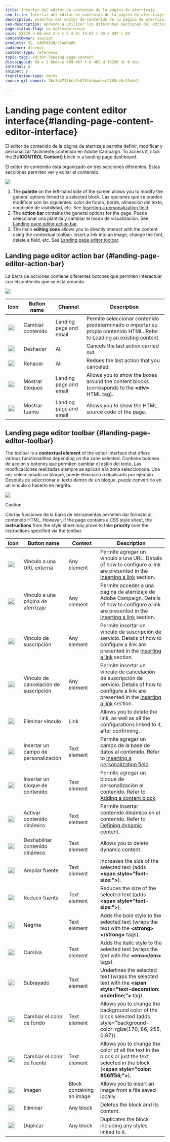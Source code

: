 ```yaml
---
title: Interfaz del editor de contenido de la página de aterrizaje
seo-title: Interfaz del editor de contenido de la página de aterrizaje
description: Interfaz del editor de contenido de la página de aterrizaje
seo-description: Aprenda a utilizar las diferentes secciones del editor, como la barra de acciones, para modificar el contenido de la página de aterrizaje.
page-status-flag: no activado nunca
uuid: 53729 a 68-eed 2-4 c 5 d-bc 14-02 c 80 e 897 c 44
contentOwner: sauviat
products: SG_ CAMPAIGN/STANDARD
audience: diseñar
content-type: reference
topic-tags: editar-landing-page-content
discoiquuid: 08 e 2 bbda-e 409-467 f-b 462-d 74256 dc 6 ebc
internal: n
snippet: y
translation-type: tm+mt
source-git-commit: 76c3d473f6cc7e825fdabadeec2405cb5c13abd1

---
```



# Landing page content editor interface{#landing-page-content-editor-interface}

El editor de contenido de la página de aterrizaje permite definir, modificar y personalizar fácilmente contenido en Adobe Campaign. To access it, click the **[!UICONTROL Content]** block in a landing page dashboard.

El editor de contenido está organizado en tres secciones diferentes. Estas secciones permiten ver y editar el contenido.

![](assets/des_lp_content_8.png)

1. The **palette** on the left-hand side of the screen allows you to modify the general options linked to a selected block. Las opciones que se pueden modificar son las siguientes: color de fondo, borde, alineación del texto, condición de visibilidad, etc. See [Inserting a personalization field](../../designing/using/inserting-a-personalization-field.md).
1. The **action bar** contains the general options for the page. Puede seleccionar una plantilla y cambiar el modo de visualización. See [Landing page editor action bar](../../designing/using/landing-page-content-editor-interface.md#landing-page-editor-action-bar).
1. The main **editing zone** allows you to directly interact with the content using the contextual toolbar: insert a link into an image, change the font, delete a field, etc. See [Landing page editor toolbar](../../designing/using/landing-page-content-editor-interface.md#landing-page-editor-toolbar).

## Landing page editor action bar {#landing-page-editor-action-bar}

La barra de acciones contiene diferentes botones que permiten interactuar con el contenido que se está creando.

![](assets/des_lp_content_9.png)

<table> 
 <thead> 
  <tr> 
   <th> Icon<br /> </th> 
   <th> Button name<br /> </th> 
   <th> Channel<br /> </th> 
   <th> Description<br /> </th> 
  </tr> 
 </thead> 
 <tbody> 
  <tr> 
   <td> <img height="21px" src="assets/download_darkgrey-24px.png" /> <br /> </td> 
   <td> <span class="uicontrol">Cambiar contenido</span><br /> </td> 
   <td> Landing page and email<br /> </td> 
   <td> Permite seleccionar contenido predeterminado o importar su propio contenido HTML. Refer to <a href="../../designing/using/selecting-an-existing-content.md">Loading an existing content</a>.<br /> </td> 
  </tr> 
  <tr> 
   <td> <img height="21px" src="assets/undo_darkgrey-24px.png" /> <br /> </td> 
   <td> <span class="uicontrol">Deshacer</span><br /> </td> 
   <td> All<br /> </td> 
   <td> Cancels the last action carried out.<br /> </td> 
  </tr> 
  <tr> 
   <td> <img height="21px" src="assets/redo_darkgrey-24px.png" /> <br /> </td> 
   <td> <span class="uicontrol">Rehacer</span><br /> </td> 
   <td> All<br /> </td> 
   <td> Redoes the last action that you canceled.<br /> </td> 
  </tr> 
  <tr> 
   <td> <img height="21px" src="assets/display_block_darkgrey-24px.png" /> <br /> </td> 
   <td> <span class="uicontrol">Mostrar bloques</span><br /> </td> 
   <td> Landing page and email<br /> </td> 
   <td> Allows you to show the boxes around the content blocks (corresponds to the <strong>&lt;div&gt;</strong> HTML tag).<br /> </td> 
  </tr> 
  <tr> 
   <td> <img height="21px" src="assets/code_darkgrey-24px.png" /> <br /> </td> 
   <td> <span class="uicontrol">Mostrar fuente</span><br /> </td> 
   <td> Landing page and email<br /> </td> 
   <td> Allows you to show the HTML source code of the page.<br /> </td> 
  </tr> 
 </tbody> 
</table>

## Landing page editor toolbar {#landing-page-editor-toolbar}

The toolbar is a **contextual element** of the editor interface that offers various functionalities depending on the zone selected. Contiene botones de acción y botones que permiten cambiar el estilo del texto. Las modificaciones realizadas siempre se aplican a la zona seleccionada. Una vez seleccionado un bloque, puede eliminarlo o duplicarlo por ejemplo. Después de seleccionar el texto dentro de un bloque, puede convertirlo en un vínculo o hacerlo en negrita.

![](assets/delivery_content_17.png)

>[!CAUTION]
>
>Ciertas funciones de la barra de herramientas permiten dar formato al contenido HTML. However, if the page contains a CSS style sheet, the **instructions** from the style sheet may prove to take **priority** over the instructions specified via the toolbar.

<table> 
 <thead> 
  <tr> 
   <th> Icon<br /> </th> 
   <th> Button name<br /> </th> 
   <th> Context<br /> </th> 
   <th> Description<br /> </th> 
  </tr> 
 </thead> 
 <tbody> 
  <tr> 
   <td> <img height="21px" src="assets/link_darkgrey-24px.png" /> <br /> </td> 
   <td> <span class="uicontrol">Vínculo a una URL externa</span><br /> </td> 
   <td> Any element<br /> </td> 
   <td> Permite agregar un vínculo a una URL. Details of how to configure a link are presented in the <a href="../../designing/using/inserting-a-link.md">Inserting a link</a> section.<br /> </td> 
  </tr> 
  <tr> 
   <td> <img height="21px" src="assets/linkpage_darkgrey-24px.png" /> <br /> </td> 
   <td> <span class="uicontrol">Vínculo a una página de aterrizaje</span><br /> </td> 
   <td> Any element<br /> </td> 
   <td> Permite acceder a una página de aterrizaje de Adobe Campaign. Details of how to configure a link are presented in the <a href="../../designing/using/inserting-a-link.md">Inserting a link</a> section.<br /> </td> 
  </tr> 
  <tr> 
   <td> <img height="21px" src="assets/link_subscribe_darkgrey-24px.png" /> <br /> </td> 
   <td> <span class="uicontrol">Vínculo de suscripción</span><br /> </td> 
   <td> Any element<br /> </td> 
   <td> Permite insertar un vínculo de suscripción de servicio. Details of how to configure a link are presented in the <a href="../../designing/using/inserting-a-link.md">Inserting a link</a> section.<br /> </td> 
  </tr> 
  <tr> 
   <td> <img height="21px" src="assets/link_unsubscribe_darkgrey-24px.png" /> <br /> </td> 
   <td> <span class="uicontrol">Vínculo de cancelación de suscripción</span><br /> </td> 
   <td> Any element<br /> </td> 
   <td> Permite insertar un vínculo de cancelación de suscripción de servicio. Details of how to configure a link are presented in the <a href="../../designing/using/inserting-a-link.md">Inserting a link</a> section.<br /> </td> 
  </tr> 
  <tr> 
   <td> <img height="21px" src="assets/linkoff_darkgrey-24px.png" /> <br /> </td> 
   <td> <span class="uicontrol">Eliminar vínculo</span><br /> </td> 
   <td> Link<br /> </td> 
   <td> Allows you to delete the link, as well as all the configurations linked to it, after confirming.<br /> </td> 
  </tr> 
  <tr> 
   <td> <img height="21px" src="assets/personalization_field_darkgrey-24px.png" /> <br /> </td> 
   <td> <span class="uicontrol">Insertar un campo de personalización</span><br /> </td> 
   <td> Text element<br /> </td> 
   <td> Permite agregar un campo de la base de datos al contenido. Refer to <a href="../../designing/using/inserting-a-personalization-field.md">Inserting a personalization field</a>.<br /> </td> 
  </tr> 
  <tr> 
   <td> <img height="21px" src="assets/personalization_block_darkgrey-24px.png" /> <br /> </td> 
   <td> <span class="uicontrol">Insertar un bloque de contenido</span><br /> </td> 
   <td> Text element<br /> </td> 
   <td> Permite agregar un bloque de personalización al contenido. Refer to <a href="../../designing/using/adding-a-content-block.md">Adding a content block</a>.<br /> </td> 
  </tr> 
  <tr> 
   <td> <img height="21px" src="assets/dynamiccontent_24px.png" /> <br /> </td> 
   <td> <span class="uicontrol">Activar contenido dinámico</span><br /> </td> 
   <td> Text element<br /> </td> 
   <td> Permite insertar contenido dinámico en el contenido. Refer to <a href="../../designing/using/defining-dynamic-content-in-a-landing-page.md">Defining dynamic content</a>.<br /> </td> 
  </tr> 
  <tr> 
   <td> <img height="21px" src="assets/dynamiccontentdisable_24px.png" /> <br /> </td> 
   <td> <span class="uicontrol">Deshabilitar contenido dinámico</span><br /> </td> 
   <td> Text element<br /> </td> 
   <td> Allows you to delete dynamic content.<br /> </td> 
  </tr> 
  <tr> 
   <td> <img height="21px" src="assets/increase_fontsize_darkgrey-24px.png" /> <br /> </td> 
   <td> <span class="uicontrol">Ampliar fuente</span><br /> </td> 
   <td> Text element<br /> </td> 
   <td> Increases the size of the selected text (adds <strong>&lt;span style="font-size:"&gt;</strong>).<br /> </td> 
  </tr> 
  <tr> 
   <td> <img height="21px" src="assets/decrease_fontsize_darkgrey-24px.png" /> <br /> </td> 
   <td> <span class="uicontrol">Reducir fuente</span><br /> </td> 
   <td> Text element<br /> </td> 
   <td> Reduces the size of the selected text (adds <strong>&lt;span style="font-size:"&gt;</strong>).<br /> </td> 
  </tr> 
  <tr> 
   <td> <img height="21px" src="assets/textbold_darkgrey-24px.png" /> <br /> </td> 
   <td> <span class="uicontrol">Negrita</span><br /> </td> 
   <td> Text element<br /> </td> 
   <td> Adds the bold style to the selected text (wraps the text with the <strong>&lt;strong&gt;</strong><strong>&lt;/strong&gt;</strong> tags).<br /> </td> 
  </tr> 
  <tr> 
   <td> <img height="21px" src="assets/textitalic_darkgrey-24px.png" /> <br /> </td> 
   <td> <span class="uicontrol">Cursiva</span><br /> </td> 
   <td> Text element<br /> </td> 
   <td> Adds the italic style to the selected text (wraps the text with the <strong>&lt;em&gt;</strong><strong>&lt;/em&gt;</strong> tags).<br /> </td> 
  </tr> 
  <tr> 
   <td> <img height="21px" src="assets/textunderline_darkgrey-24px.png" /> <br /> </td> 
   <td> <span class="uicontrol">Subrayado</span><br /> </td> 
   <td> Text element<br /> </td> 
   <td> Underlines the selected text (wraps the selected text with the <strong>&lt;span style="text-decoration: underline;"&gt;</strong> tag).<br /> </td> 
  </tr> 
  <tr> 
   <td> <img height="21px" src="assets/colorselector_darkgrey-24px.png" /> <br /> </td> 
   <td> <span class="uicontrol">Cambiar el color de fondo</span><br /> </td> 
   <td> Text element<br /> </td> 
   <td> Allows you to change the background color of the block selected (adds style="background-color: rgba(170, 86, 255, 0.87)).<br /> </td> 
  </tr> 
  <tr> 
   <td> <img height="21px" src="assets/textcolor_darkgrey-24px.png" /> <br /> </td> 
   <td> <span class="uicontrol">Cambiar el color de fuente</span><br /> </td> 
   <td> Text element<br /> </td> 
   <td> Allows you to change the color of all the text in the block or just the text selected in the block (<strong>&lt;span style="color: #56ff56;"&gt;</strong>).<br /> </td> 
  </tr> 
  <tr> 
   <td> <img height="21px" src="assets/image_darkgrey-24px.png" /> <br /> </td> 
   <td> <span class="uicontrol">Imagen</span><br /> </td> 
   <td> Block containing an image<br /> </td> 
   <td> Allows you to insert an image from a file saved locally.<br /> </td> 
  </tr> 
  <tr> 
   <td> <img height="21px" src="assets/delete_darkgrey-24px.png" /> <br /> </td> 
   <td> <span class="uicontrol">Eliminar</span><br /> </td> 
   <td> Any block<br /> </td> 
   <td> Deletes the block and its content.<br /> </td> 
  </tr> 
  <tr> 
   <td> <img height="21px" src="assets/duplicate_fontsize_darkgrey-24px.png" /> <br /> </td> 
   <td> <span class="uicontrol">Duplicar</span><br /> </td> 
   <td> Any block<br /> </td> 
   <td> Duplicates the block including any styles linked to it.<br /> </td> 
  </tr> 
 </tbody> 
</table>

